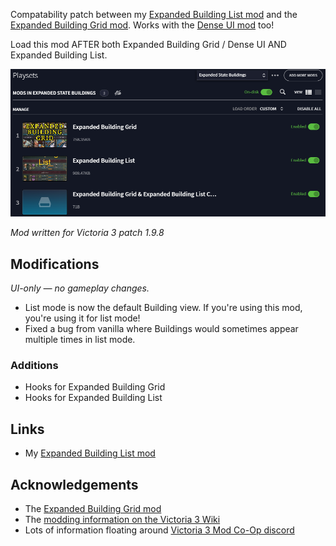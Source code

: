 Compatability patch between my [Expanded Building List mod](https://github.com/brianstepnitz/expanded_building_list) and the [Expanded Building Grid mod](https://steamcommunity.com/sharedfiles/filedetails/?id=3278156786). Works with the [Dense UI mod](https://steamcommunity.com/sharedfiles/filedetails/?id=3378734097) too!

Load this mod AFTER both Expanded Building Grid / Dense UI AND Expanded Building List.

![Expanded State Buildings Playset Load Order](images/xsb-playset-load-order.png)

*Mod written for Victoria 3 patch 1.9.8*

## Modifications

*UI-only — no gameplay changes.*

- List mode is now the default Building view. If you're using this mod, you're using it for list mode!
- Fixed a bug from vanilla where Buildings would sometimes appear multiple times in list mode.

### Additions
- Hooks for Expanded Building Grid
- Hooks for Expanded Building List

## Links

- My [Expanded Building List mod](https://github.com/brianstepnitz/expanded_building_list)

## Acknowledgements

- The [Expanded Building Grid mod](https://steamcommunity.com/sharedfiles/filedetails/?id=3278156786)
- The [modding information on the Victoria 3 Wiki](https://vic3.paradoxwikis.com/Modding)
- Lots of information floating around [Victoria 3 Mod Co-Op discord](https://discord.gg/XJbqFbHdsM)